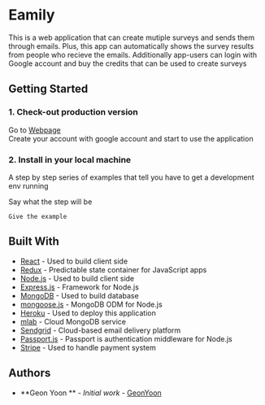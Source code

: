 # Eamily

This is a web application that can create mutiple surveys and sends them through emails. Plus, this app can automatically shows the survey results from people who recieve the emails. Additionally app-users can login with Google account and buy the credits that can be used to create surveys

## Getting Started

### 1. Check-out production version 

Go to [Webpage](https://whispering-falls-98221.herokuapp.com)  
Create your account with google account and start to use the application 

### 2. Install in your local machine 

A step by step series of examples that tell you have to get a development env running

Say what the step will be

```
Give the example
```




## Built With

* [React](https://reactjs.org/) - Used to build client side
* [Redux](http://redux.js.org/docs/basics/UsageWithReact.html) - Predictable state container for JavaScript apps
* [Node.js](https://nodejs.org/en/) - Used to build client side 
* [Express.js](http://expressjs.com/) - Framework for Node.js
* [MongoDB](https://www.mongodb.com/) - Used to build database 
* [mongoose.js](http://mongoosejs.com/) - MongoDB ODM for Node.js
* [Heroku](https://www.heroku.com) - Used to deploy this application 
* [mlab](https://mlab.com/) -  Cloud MongoDB service
* [Sendgrid](https://sendgrid.com/) - Cloud-based email delivery platform
* [Passport.js](http://www.passportjs.org/) - Passport is authentication middleware for Node.js
* [Stripe](https://stripe.com/docs/stripe-js/reference) - Used to handle payment system



## Authors

* **Geon Yoon ** - *Initial work* - [GeonYoon](https://github.com/GeonYoon)
